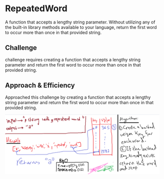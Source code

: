 # RepeatedWord

A function that accepts a lengthy string parameter. Without utilizing any of the built-in library methods available to your language, return the first word to occur more than once in that provided string.

## Challenge

challenge requires creating a function that accepts a lengthy string parameter and return the first word to occur more than once in that provided string.

## Approach & Efficiency

Approached this challenge by creating a function that accepts a lengthy string parameter and return the first word to occur more than once in that provided string.

![wb](CC31.PNG)